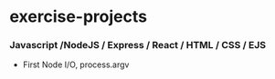 # exercise-projects
### Javascript /NodeJS / Express / React / HTML / CSS / EJS

- First Node I/O, process.argv